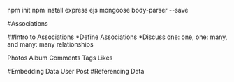 npm init
npm install express ejs mongoose body-parser --save

#Associations

##Intro to Associations
*Define Associations
*Discuss one: one, one: many, and many: many relationships


Photos
Album
Comments
Tags
Likes

#Embedding Data
User
Post
#Referencing Data